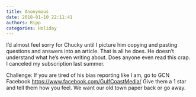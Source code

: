 ```yaml
---
title: Anonymous
date: 2018-01-10 22:11:41
authors: Ripp
categories: Holiday
---
```


 I’d almost feel sorry for Chucky until I picture him copying and pasting questions and answers into an article. That is all he does. He doesn’t understand what he’s even writing about.  Does anyone even read this crap. I canceled my subscription last summer. 

Challenge: If you are tired of his bias reporting like I am, go to GCN Facebook 
https://www.facebook.com/GulfCoastMedia/
Give them a 1 star and tell them how you feel. We want our old town paper back or go away.